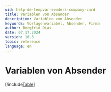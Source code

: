 ```yaml
---
uid: help-de-tempvar-senders-company-card
title: Variablen von Absender
description: Variablen von Absender
keywords: Vorlagenvariabel, Absender, Firma
author: Bergfrid Dias
date: 07.17.2024
version: 10.3
topic: reference
language: en
---
```


# Variablen von Absender

[!include[Table](../../../../../common/includes/variable/table-sender-company.md)]
